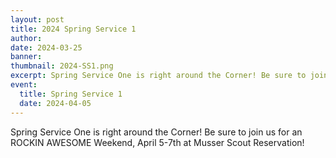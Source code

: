 ```yaml
---
layout: post
title: 2024 Spring Service 1
author:
date: 2024-03-25
banner:
thumbnail: 2024-SS1.png
excerpt: Spring Service One is right around the Corner! Be sure to join us for...
event:
  title: Spring Service 1
  date: 2024-04-05
---
```


Spring Service One is right around the Corner! Be sure to join us for an ROCKIN AWESOME Weekend, April 5-7th at Musser Scout Reservation!